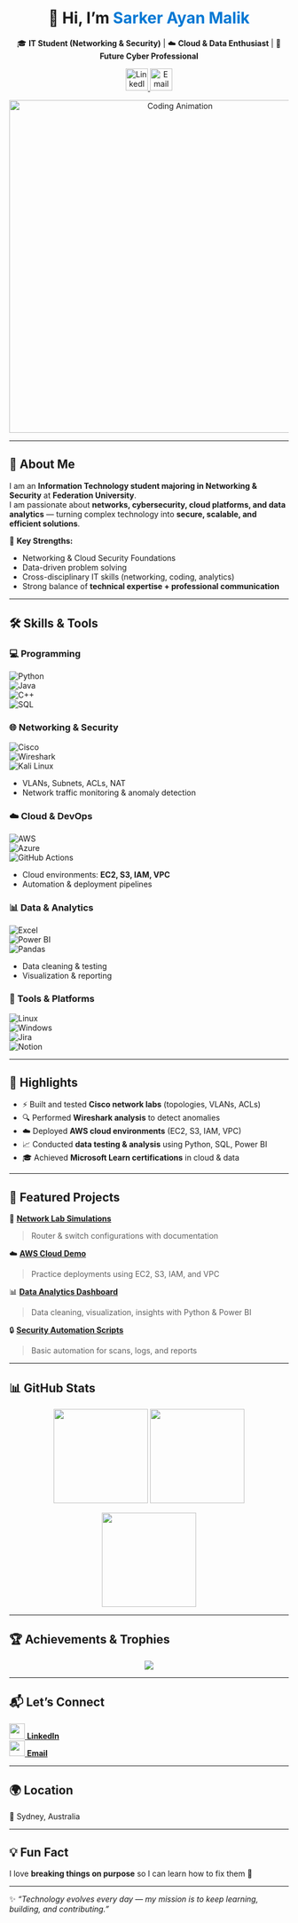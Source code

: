 <!-- 🌐 Professional LinkedIn-Style Header -->

<h1 align="center">👋 Hi, I’m <span style="color:#0078D4;">Sarker Ayan Malik</span></h1>

<p align="center">
  🎓 <b>IT Student (Networking & Security)</b> | ☁️ <b>Cloud & Data Enthusiast</b> | 🔐 <b>Future Cyber Professional</b>  
</p>

<p align="center">
  <!-- LinkedIn -->
  <a href="https://www.linkedin.com/in/sarker-ayan-malik-9ba146209/" target="_blank">
    <img src="https://cdn-icons-png.flaticon.com/512/174/174857.png" width="40" height="40" alt="LinkedIn"/>
  </a>
  <!-- Email -->
  <a href="mailto:your@email.com">
    <img src="https://cdn-icons-png.flaticon.com/512/732/732200.png" width="40" height="40" alt="Email"/>
  </a>
</p>

<p align="center">
  <img src="https://user-images.githubusercontent.com/74038190/212750438-7d6b8b19-9d3a-465a-8b4e-28c9fbe27355.gif" alt="Coding Animation" width="600"/>
</p>

---

## 🌟 About Me  

I am an **Information Technology student majoring in Networking & Security** at **Federation University**.  
I am passionate about **networks, cybersecurity, cloud platforms, and data analytics** — turning complex technology into **secure, scalable, and efficient solutions**.  

🔹 **Key Strengths:**  
- Networking & Cloud Security Foundations  
- Data-driven problem solving  
- Cross-disciplinary IT skills (networking, coding, analytics)  
- Strong balance of **technical expertise + professional communication**  

---

## 🛠 Skills & Tools  

### 💻 Programming  
![Python](https://img.shields.io/badge/Python-3776AB?style=for-the-badge&logo=python&logoColor=white)  
![Java](https://img.shields.io/badge/Java-ED8B00?style=for-the-badge&logo=java&logoColor=white)  
![C++](https://img.shields.io/badge/C++-00599C?style=for-the-badge&logo=cplusplus&logoColor=white)  
![SQL](https://img.shields.io/badge/SQL-003B57?style=for-the-badge&logo=sqlite&logoColor=white)  

### 🌐 Networking & Security  
![Cisco](https://img.shields.io/badge/Cisco-1BA0D7?style=for-the-badge&logo=cisco&logoColor=white)  
![Wireshark](https://img.shields.io/badge/Wireshark-1679A7?style=for-the-badge&logo=wireshark&logoColor=white)  
![Kali Linux](https://img.shields.io/badge/Kali_Linux-557C94?style=for-the-badge&logo=kalilinux&logoColor=white)  
- VLANs, Subnets, ACLs, NAT  
- Network traffic monitoring & anomaly detection  

### ☁️ Cloud & DevOps  
![AWS](https://img.shields.io/badge/AWS-FF9900?style=for-the-badge&logo=amazonaws&logoColor=white)  
![Azure](https://img.shields.io/badge/Azure-0078D4?style=for-the-badge&logo=microsoftazure&logoColor=white)  
![GitHub Actions](https://img.shields.io/badge/GitHub_Actions-2088FF?style=for-the-badge&logo=githubactions&logoColor=white)  
- Cloud environments: **EC2, S3, IAM, VPC**  
- Automation & deployment pipelines  

### 📊 Data & Analytics  
![Excel](https://img.shields.io/badge/Excel-217346?style=for-the-badge&logo=microsoftexcel&logoColor=white)  
![Power BI](https://img.shields.io/badge/Power_BI-F2C811?style=for-the-badge&logo=powerbi&logoColor=black)  
![Pandas](https://img.shields.io/badge/Pandas-150458?style=for-the-badge&logo=pandas&logoColor=white)  
- Data cleaning & testing  
- Visualization & reporting  

### 🧰 Tools & Platforms  
![Linux](https://img.shields.io/badge/Linux-FCC624?style=for-the-badge&logo=linux&logoColor=black)  
![Windows](https://img.shields.io/badge/Windows-0078D6?style=for-the-badge&logo=windows&logoColor=white)  
![Jira](https://img.shields.io/badge/Jira-0052CC?style=for-the-badge&logo=jira&logoColor=white)  
![Notion](https://img.shields.io/badge/Notion-000?style=for-the-badge&logo=notion&logoColor=white)  

---

## 🚀 Highlights  

- ⚡ Built and tested **Cisco network labs** (topologies, VLANs, ACLs)  
- 🔍 Performed **Wireshark analysis** to detect anomalies  
- ☁️ Deployed **AWS cloud environments** (EC2, S3, IAM, VPC)  
- 📈 Conducted **data testing & analysis** using Python, SQL, Power BI  
- 🎓 Achieved **Microsoft Learn certifications** in cloud & data  

---

## 📂 Featured Projects  

🔗 [**Network Lab Simulations**](https://github.com/sarkerayanmalik/network-lab-simulations)  
> Router & switch configurations with documentation  

☁️ [**AWS Cloud Demo**](https://github.com/sarkerayanmalik/aws-cloud-demo)  
> Practice deployments using EC2, S3, IAM, and VPC  

📊 [**Data Analytics Dashboard**](https://github.com/sarkerayanmalik/data-analytics-dashboard)  
> Data cleaning, visualization, insights with Python & Power BI  

🔒 [**Security Automation Scripts**](https://github.com/sarkerayanmalik/security-automation-scripts)  
> Basic automation for scans, logs, and reports  

---

## 📊 GitHub Stats  

<p align="center">
  <img src="https://github-readme-stats.vercel.app/api?username=sarkerayanmalik&show_icons=true&theme=tokyonight&hide_border=true" height="170"/>
  <img src="https://github-readme-stats.vercel.app/api/top-langs/?username=sarkerayanmalik&layout=compact&theme=tokyonight&hide_border=true" height="170"/>
</p>

<p align="center">
  <img src="https://streak-stats.demolab.com/?user=sarkerayanmalik&theme=tokyonight&hide_border=true" height="170"/>
</p>  

---

## 🏆 Achievements & Trophies  

<p align="center">
  <img src="https://github-profile-trophy.vercel.app/?username=sarkerayanmalik&theme=algolia&margin-w=10&column=6"/>
</p>  

---

## 📬 Let’s Connect  

<p align="left">
  <a href="https://www.linkedin.com/in/sarker-ayan-malik-9ba146209/" target="_blank">
    <img src="https://cdn-icons-png.flaticon.com/512/174/174857.png" width="28"/> <b>LinkedIn</b>
  </a>  
  <br>
  <a href="mailto:your@email.com">
    <img src="https://cdn-icons-png.flaticon.com/512/732/732200.png" width="28"/> <b>Email</b>
  </a>  
</p>

---

## 🌍 Location  
📍 Sydney, Australia  

---

## 💡 Fun Fact  
I love **breaking things on purpose** so I can learn how to fix them 🔧  

---

✨ *“Technology evolves every day — my mission is to keep learning, building, and contributing.”*  
